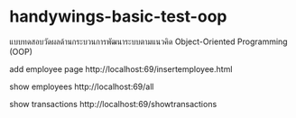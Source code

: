 # handywings-basic-test-oop
แบบทดสอบวัดผลด้านกระบวนการพัฒนาระบบตามแนวคิด Object-Oriented Programming (OOP) 


add employee page
http://localhost:69/insertemployee.html

show employees
http://localhost:69/all

show transactions
http://localhost:69/showtransactions
